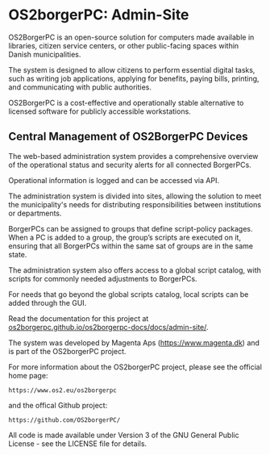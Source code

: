 # OS2borgerPC: Admin-Site

OS2BorgerPC is an open-source solution for computers made available in libraries, 
citizen service centers, or other public-facing spaces within Danish municipalities.

The system is designed to allow citizens to perform essential digital tasks, 
such as writing job applications, applying for benefits, paying bills, printing, 
and communicating with public authorities. 

OS2BorgerPC is a cost-effective and operationally stable alternative to licensed software 
for publicly accessible workstations.

## Central Management of OS2BorgerPC Devices
The web-based administration system provides a comprehensive overview 
of the operational status and security alerts for all connected BorgerPCs. 

Operational information is logged and can be accessed via API.

The administration system is divided into sites, allowing the solution to meet 
the municipality's needs for distributing responsibilities between institutions or departments.

BorgerPCs can be assigned to groups that define script-policy packages. 
When a PC is added to a group, the group’s scripts are executed on it, 
ensuring that all BorgerPCs within the same sat of groups are in the same state.

The administration system also offers access to a global script catalog, 
with scripts for commonly needed adjustments to BorgerPCs. 

For needs that go beyond the global scripts catalog, local scripts can be added through the GUI.

Read the documentation for this project at 
[os2borgerpc.github.io/os2borgerpc-docs/docs/admin-site/](https://os2borgerpc.github.io/os2borgerpc-docs/docs/scripts/).

The system was developed by Magenta Aps (https://www.magenta.dk) and is part of the
OS2borgerPC project.

For more information about the OS2borgerPC project, please see the
official home page:

    https://www.os2.eu/os2borgerpc

and the offical Github project:

    https://github.com/OS2borgerPC/


All code is made available under Version 3 of the GNU General Public
License - see the LICENSE file for details.

